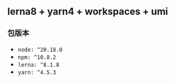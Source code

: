## lerna8 + yarn4 + workspaces + umi

### 包版本

- `node: ^20.18.0`
- `npm: ^10.8.2`
- `lerna: ^8.1.8`
- `yarn: ^4.5.3`
